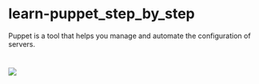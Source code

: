 # learn-puppet_step_by_step
Puppet is a tool that helps you manage and automate the configuration of servers.
#
![](https://encrypted-tbn0.gstatic.com/images?q=tbn:ANd9GcQD9BHW59FQ2J3iyVs4GYCVrT0Y-dvFZl7Sofn6pzOK6V-bST9S8OiZctresyGedIFVnZ4&usqp=CAU)
